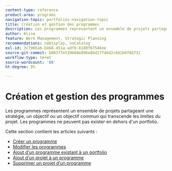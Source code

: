 ```yaml
---
content-type: reference
product-area: programs
navigation-topic: portfolios-navigation-topic
title: Création et gestion des programmes
description: Les programmes représentent un ensemble de projets partageant une stratégie, un objectif ou un objectif commun qui transcende les limites du projet. Les programmes ne peuvent pas exister en dehors d'un portfolio.
author: Alina
feature: Work Management, Strategic Planning
recommendations: noDisplay, noCatalog
exl-id: 3c796bab-b468-451a-adf8-8180f67546ee
source-git-commit: b08377e539b04e896e84d17f46d2c941b0f66731
workflow-type: tm+mt
source-wordcount: '88'
ht-degree: 0%

---
```


# Création et gestion des programmes

Les programmes représentent un ensemble de projets partageant une stratégie, un objectif ou un objectif commun qui transcende les limites du projet. Les programmes ne peuvent pas exister en dehors d&#39;un portfolio.

Cette section contient les articles suivants :

* [Créer un programme](../../../manage-work/portfolios/create-and-manage-programs/create-program.md)
* [Modifier les programmes](../../../manage-work/portfolios/create-and-manage-programs/edit-programs.md)
* [Ajout d’un programme existant à un portfolio](../../../manage-work/portfolios/create-and-manage-programs/move-program.md)
* [Ajout d’un projet à un programme](../../../manage-work/portfolios/create-and-manage-programs/add-project-to-program.md)
* [Supprimer un projet d’un programme](../../../manage-work/portfolios/create-and-manage-programs/remove-project-from-program.md)
